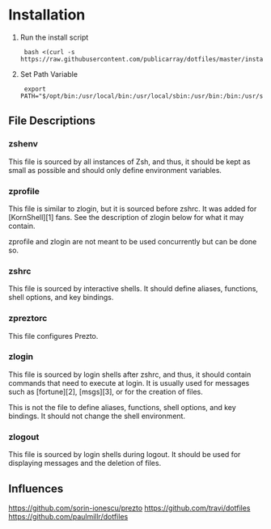 Installation
============
1. Run the install script

        bash <(curl -s https://raw.githubusercontent.com/publicarray/dotfiles/master/install.sh)

2. Set Path Variable

        export PATH="$/opt/bin:/usr/local/bin:/usr/local/sbin:/usr/bin:/bin:/usr/sbin:/sbin:$PATH"

File Descriptions
-----------------

### zshenv

This file is sourced by all instances of Zsh, and thus, it should be kept as
small as possible and should only define environment variables.

### zprofile

This file is similar to zlogin, but it is sourced before zshrc. It was added
for [KornShell][1] fans. See the description of zlogin below for what it may
contain.

zprofile and zlogin are not meant to be used concurrently but can be done so.

### zshrc

This file is sourced by interactive shells. It should define aliases,
functions, shell options, and key bindings.

### zpreztorc

This file configures Prezto.

### zlogin

This file is sourced by login shells after zshrc, and thus, it should contain
commands that need to execute at login. It is usually used for messages such as
[fortune][2], [msgs][3], or for the creation of files.

This is not the file to define aliases, functions, shell options, and key
bindings. It should not change the shell environment.

### zlogout

This file is sourced by login shells during logout. It should be used for
displaying messages and the deletion of files.

Influences
----------
https://github.com/sorin-ionescu/prezto
https://github.com/travi/dotfiles
https://github.com/paulmillr/dotfiles
